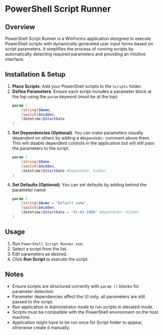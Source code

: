 # PowerShell Script Runner

## Overview

PowerShell Script Runner is a WinForms application designed to execute PowerShell scripts with dynamically generated user input forms based on script parameters. It simplifies the process of running scripts by automatically detecting required parameters and providing an intuitive interface.

## Installation & Setup

1. **Place Scripts**: Add your PowerShell scripts to the `Scripts` folder.
2. **Define Parameters**: Ensure each script includes a parameter block at the top using the `param` keyword (must be at the top):
   ```powershell
   param (
       [string]$Name,
       [switch]$Hidden,
       [datetime]$StartDate
   )
   ```
3. **Set Dependencies (Optional)**: You can make parameters visually dependent on others by adding a `#DependsOn:` comment above them. This will disable dependent controls in the application but will still pass the parameters to the script.
   ```powershell
   param (
       [string]$Name,
       [switch]$Hidden,
       [datetime]$StartDate #DependsOn: Hidden
   )
   ```
4. **Set Defaults (Optional)**: You can set defaults by adding behind the parameter name:
   ```powershell
   param (
       [string]$Name = "Default name",
       [switch]$Hidden,
       [datetime]$StartDate = "01-01-2000" #DependsOn: Hidden
   )
   ```

## Usage

1. Run `PowerShell Script Runner.exe`.
2. Select a script from the list.
3. Edit parameters as desired.
4. Click **Run Script** to execute the script.

## Notes

- Ensure scripts are structured correctly with `param ()` blocks for parameter detection.
- Parameter dependencies affect the UI only; all parameters are still passed to the script.
- Run application in Administrator mode to run scripts in elevated mode.
- Scripts must be compatible with the PowerShell environment on the host machine.
- Application might have to be run once for Script folder to appear, otherwise create it manually.
